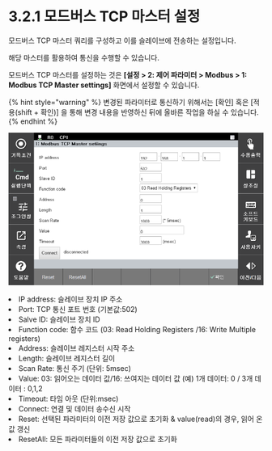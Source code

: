﻿# 3.2.1 모드버스 TCP 마스터 설정

모드버스 TCP 마스터 쿼리를 구성하고 이를 슬레이브에 전송하는 설정입니다.

해당 마스터를 활용하여 통신을 수행할 수 있습니다.


모드버스 TCP 마스터를 설정하는 것은 **\[설정 > 2: 제어 파라미터 > Modbus > 1: Modbus TCP Master settings]** 화면에서 설정할 수 있습니다.

{% hint style="warning" %}
변경된 파라미터로 통신하기 위해서는 [확인] 혹은 [적용(shift + 확인)] 을 통해 변경 내용을 반영하신 뒤에 올바른 작업을 하실 수 있습니다.
{% endhint %}

![](../../_assets/image27.png)

<li>IP address: 슬레이브 장치 IP 주소</li>
<li>Port: TCP 통신 포트 번호 (기본값:502)</li>
<li>Salve ID: 슬레이브 장치 ID </li>
<li>Function code: 함수 코드 (03: Read Holding Registers /16: Write Multiple registers)
<li>Address: 슬레이브 레지스터 시작 주소</li>
<li>Length: 슬레이브 레지스터 길이</li>
<li>Scan Rate: 통신 주기 (단위: 5msec) </li>
<li>Value: 03: 읽어오는 데이터 값/16: 쓰여지는 데이터 값 (예) 1개 데이터: 0 / 3개 데이터 : 0,1,2 </li>
<li>Timeout: 타임 아웃 (단위:msec) </li>
<li>Connect: 연결 및 데이터 송수신 시작</li>
<li>Reset: 선택된 파라미터의 이전 저장 값으로 초기화 & value(read)의 경우, 읽어 온 값 갱신 </li>
<li>ResetAll: 모든 파라미터들의 이전 저장 값으로 초기화</li>

